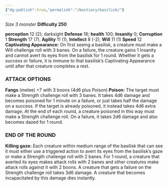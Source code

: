 ```yaml
---
{"dg-publish":true,"permalink":"/bestiary/basilisk/"}
---
```


*Size 3 monster*
**Difficulty 250**

**perception** 12 (2); darksight 
**Defense** 18; **health** 100; **Insanity** 0; **Corruption** 1 
**Strength** 17 (7), **Agility** 11 (1), **Intellect** 8 (-2), **Will** 11 (1)
**Speed** 12
**Captivating Appearance:** On first seeing a basilisk, a creature must make a Will challenge roll with 3 banes. On a failure, the creature gains 1 Insanity and cannot avert its eyes from the basilisk for 1 round. Whether it gets a success or failure, it is immune to that basilisk’s Captivating Appearance until after that creature completes a rest.
### ATTACK OPTIONS
**Fangs** (melee) +7 with 3 boons (4d6 plus Poison)
**Poison:** The target must make a Strength challenge roll with 3 banes. It takes 4d6 damage and becomes poisoned for
1 minute on a failure, or just takes half the damage on a success. If the target is already poisoned, it instead takes 4d6 extra damage.
At the end of each round, a creature poisoned in this way must make a Strength challenge roll. On a failure, it takes 2d6 damage and also becomes dazed for 1 round.
### END OF THE ROUND
**Killing gaze:** Each creature within medium range of the basilisk that can see it must either use a triggered action to avert its eyes from the basilisk’s gaze or make a Strength challenge roll with 2 banes.
For 1 round, a creature that averted its eyes makes attack rolls with 2 banes and other creatures make attack rolls against it with 2 boons.
A creature that gets a failure on the Strength challenge roll takes 3d6 damage. A creature that becomes incapacitated by this damage dies instantly.